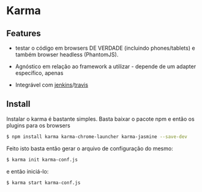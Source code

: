 # Karma

## Features

-	testar o código em browsers DE VERDADE (incluindo phones/tablets) e também browser headless (PhantomJS).

-	Agnóstico em relação ao framework a utilizar - depende de um adapter específico, apenas

-	Integrável com [jenkins](http://karma-runner.github.io/0.12/plus/jenkins.html)/[travis](http://karma-runner.github.io/0.12/plus/travis.html)


## Install

Instalar o karma é bastante simples. Basta baixar o pacote npm e então os plugins para os browsers

```sh
$ npm install karma karma-chrome-launcher karma-jasmine --save-dev
```

Feito isto basta então gerar o arquivo de configuração do mesmo:

```sh
$ karma init karma-conf.js
```

e então iniciá-lo:

```sh
$ karma start karma-conf.js
```
